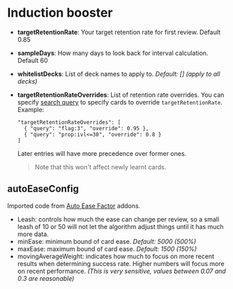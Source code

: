 # Induction booster

- **targetRetentionRate**: Your target retention rate for first review. Default 0.85
- **sampleDays**: How many days to look back for interval calculation. Default 60
- **whitelistDecks**: List of deck names to apply to. *Default: \[\] (apply to all decks)*

- **targetRetentionRateOverrides**: List of retention rate overrides. You can specify [search query](https://docs.ankiweb.net/#/searching) to specify cards to override `targetRetentionRate`. Example:
  ```
  "targetRetentionRateOverrides": [
    { "query": "flag:3", "override": 0.95 },
    { "query": "prop:ivl<=30", "override": 0.8 }
  ]
  ```
  Later entries will have more precedence over former ones.
  > Note that this won't affect newly learnt cards.

## autoEaseConfig

Imported code from [Auto Ease Factor](https://ankiweb.net/shared/info/1672712021) addons.

- Leash: controls how much the ease can change per review, so a small leash of 10 or 50 will not let the algorithm adjust things until it has much more data.
- minEase: minimum bound of card ease. *Default: 5000 (500%)*
- maxEase: maximum bound of card ease. *Default: 1500 (150%)*
- movingAverageWeight: indicates how much to focus on more recent results when determining success rate. Higher numbers will focus more on recent performance. *(This is very sensitive, values between 0.07 and 0.3 are reasonable)*